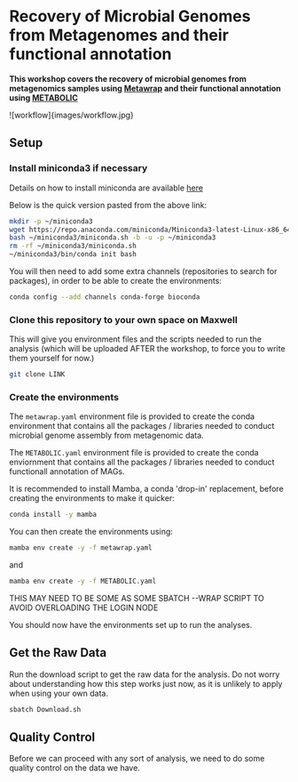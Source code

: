 # Recovery of Microbial Genomes from Metagenomes and their functional annotation

**This workshop covers the recovery of microbial genomes from metagenomics samples using [Metawrap](https://github.com/bxlab/metaWRAP/tree/master) and their functional annotation using [METABOLIC](https://github.com/AnantharamanLab/METABOLIC)**

![workflow]{images/workflow.jpg}

## Setup

### Install miniconda3 if necessary

Details on how to install miniconda are available [here](https://docs.anaconda.com/free/miniconda/#quick-command-line-install)

Below is the quick version pasted from the above link:

```bash
mkdir -p ~/miniconda3
wget https://repo.anaconda.com/miniconda/Miniconda3-latest-Linux-x86_64.sh -O ~/miniconda3/miniconda.sh
bash ~/miniconda3/miniconda.sh -b -u -p ~/miniconda3
rm -rf ~/miniconda3/miniconda.sh
~/miniconda3/bin/conda init bash
```

You will then need to add some extra channels (repositories to search for packages), in order to be able to create the environments:
```bash
conda config --add channels conda-forge bioconda
```

### Clone this repository to your own space on Maxwell

This will give you environment files and the scripts needed to run the analysis (which will be uploaded AFTER the workshop, to force you to write them yourself for now.)

```bash
git clone LINK
```

### Create the environments

The `metawrap.yaml` environment file is provided to create the conda environment that contains all the packages / libraries needed to conduct microbial genome assembly from metagenomic data.

The `METABOLIC.yaml` environment file is provided to create the conda enviornment that contains all the packages / libraries needed to conduct functionall annotation of MAGs.

It is recommended to install Mamba, a conda 'drop-in' replacement, before creating the environments to make it quicker:
```bash
conda install -y mamba
```

You can then create the environments using:
```bash
mamba env create -y -f metawrap.yaml
```
and
```bash
mamba env create -y -f METABOLIC.yaml
```
THIS MAY NEED TO BE SOME AS SOME SBATCH --WRAP SCRIPT TO AVOID OVERLOADING THE LOGIN NODE

You should now have the environments set up to run the analyses.

## Get the Raw Data

Run the download script to get the raw data for the analysis. Do not worry about understanding how this step works just now, as it is unlikely to apply when using your own data.

```bash
sbatch Download.sh
```

## Quality Control

Before we can proceed with any sort of analysis, we need to do some quality control on the data we have.
